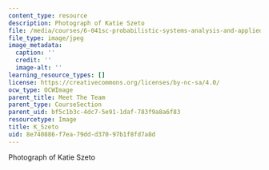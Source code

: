 ```yaml
---
content_type: resource
description: Photograph of Katie Szeto
file: /media/courses/6-041sc-probabilistic-systems-analysis-and-applied-probability-fall-2013/8e740886f7ea79ddd37097b1f8fd7a8d_K_Szeto.jpg
file_type: image/jpeg
image_metadata:
  caption: ''
  credit: ''
  image-alt: ''
learning_resource_types: []
license: https://creativecommons.org/licenses/by-nc-sa/4.0/
ocw_type: OCWImage
parent_title: Meet The Team
parent_type: CourseSection
parent_uid: bf5c1b3c-4dc7-5e91-1daf-783f9a8a6f83
resourcetype: Image
title: K_Szeto
uid: 8e740886-f7ea-79dd-d370-97b1f8fd7a8d
---
```

Photograph of Katie Szeto